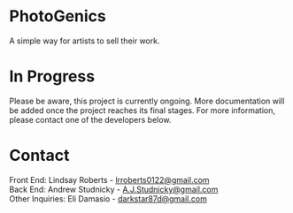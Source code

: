 # PhotoGenics
A simple way for artists to sell their work.

# In Progress
Please be aware, this project is currently ongoing. More documentation will be added once the project reaches its final stages. For more information, please contact one of the developers below.

# Contact
Front End: Lindsay Roberts - lrroberts0122@gmail.com <br />
Back End: Andrew Studnicky - A.J.Studnicky@gmail.com <br />
Other Inquiries: Eli Damasio - darkstar87d@gmail.com
